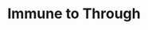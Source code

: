 ---
title: "Immune to Through"
canonical: "skill/immune-to-through"
lists:
    - mineral-loresheet
tier: 3
osp_cost: 35
---